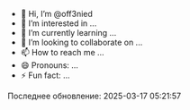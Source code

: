 - 👋 Hi, I’m @off3nied
- 👀 I’m interested in ...
- 🌱 I’m currently learning ...
- 💞️ I’m looking to collaborate on ...
- 📫 How to reach me ...
- 😄 Pronouns: ...
- ⚡ Fun fact: ...

<!---
off3nied/off3nied is a ✨ special ✨ repository because its `README.md` (this file) appears on your GitHub profile.
You can click the Preview link to take a look at your changes.
--->
Последнее обновление: 2025-03-17 05:21:57

